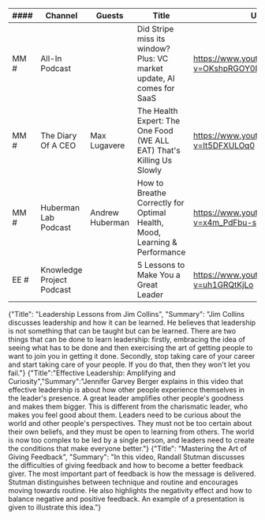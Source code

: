 | #### | Channel                   | Guests          | Title                                                                     | Url                                         |
| ---- | ------------------------- | --------------- | ------------------------------------------------------------------------- | ------------------------------------------- |
| MM # | All-In Podcast            |                 | Did Stripe miss its window? Plus: VC market update, AI comes for SaaS     | https://www.youtube.com/watch?v=OKshpRGOY0I |
| MM # | The Diary Of A CEO        | Max Lugavere    | The Health Expert: The One Food (WE ALL EAT) That's Killing Us Slowly     | https://www.youtube.com/watch?v=It5DFXULOq0 |
| MM # | Huberman Lab Podcast      | Andrew Huberman | How to Breathe Correctly for Optimal Health, Mood, Learning & Performance | https://www.youtube.com/watch?v=x4m_PdFbu-s |
| EE # | Knowledge Project Podcast |                 | 5 Lessons to Make You a Great Leader                                      | https://www.youtube.com/watch?v=uh1GRQtKjLo |


{"Title": "Leadership Lessons from Jim Collins", "Summary": "Jim Collins discusses leadership and how it can be learned. He believes that leadership is not something that can be taught but can be learned. There are two things that can be done to learn leadership: firstly, embracing the idea of seeing what has to be done and then exercising the art of getting people to want to join you in getting it done. Secondly, stop taking care of your career and start taking care of your people. If you do that, then they won't let you fail."}
{"Title":"Effective Leadership: Amplifying and Curiosity","Summary":"Jennifer Garvey Berger explains in this video that effective leadership is about how other people experience themselves in the leader's presence. A great leader amplifies other people's goodness and makes them bigger. This is different from the charismatic leader, who makes you feel good about them. Leaders need to be curious about the world and other people's perspectives. They must not be too certain about their own beliefs, and they must be open to learning from others. The world is now too complex to be led by a single person, and leaders need to create the conditions that make everyone better."}
{"Title": "Mastering the Art of Giving Feedback", "Summary": "In this video, Randall Stutman discusses the difficulties of giving feedback and how to become a better feedback giver. The most important part of feedback is how the message is delivered. Stutman distinguishes between technique and routine and encourages moving towards routine. He also highlights the negativity effect and how to balance negative and positive feedback. An example of a presentation is given to illustrate this idea."}
